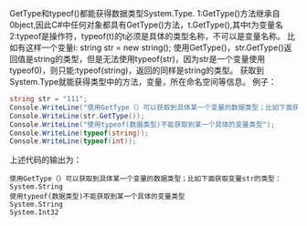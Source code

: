 GetType和typeof()都能获得数据类型System.Type.
1:GetType()方法继承自0bject,因此C#中任何对象都具有GetType()方法，t.GetType(),其中t为变量名2:typeof是操作符，typeof(t)的t必须是具体的类型名称，不可以是变量名称。
比如有这样一个变量i:
string str = new string();
使用GetType()，str.GetType()返回值是string的类型，但是无法使用typeof(str)，因为str是一个变量使用typeof0)，则只能:typeof(string)，返回的同样是string的类型。
获取到System.Type就能获得类型中的方法，变量，所在命名空间等信息。
例子：
``` c#
string str = "111";
Console.WriteLine("使用GetType（）可以获取到具体某一个变量的数据类型；比如下面获取变量str的类型：");
Console.WriteLine(str.GetType());
Console.WriteLine("使用typeof(数据类型)不能获取到某一个具体的变量类型");
Console.WriteLine(typeof(string));
Console.WriteLine(typeof(int));
```
上述代码的输出为：
``` 
使用GetType（）可以获取到具体某一个变量的数据类型；比如下面获取变量str的类型：
System.String
使用typeof(数据类型)不能获取到某一个具体的变量类型
System.String
System.Int32
```